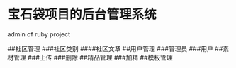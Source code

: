 # 宝石袋项目的后台管理系统
admin of ruby project


##社区管理
    ###社区类别
        ####社区文章
##用户管理
    ###管理员
    ###用户
##素材管理
    ###上传
    ###删除
##精品管理
    ###加精
##模板管理
